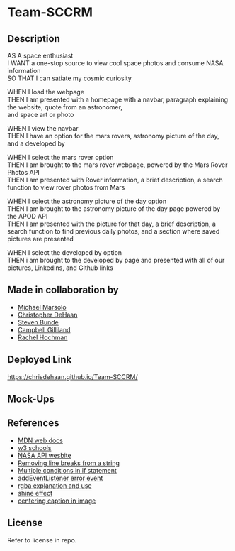 # Team-SCCRM

## Description

AS A space enthusiast <br>
I WANT a one-stop source to view cool space photos and consume NASA information <br>
SO THAT I can satiate my cosmic curiosity

WHEN I load the webpage <br>
THEN I am presented with a homepage with a navbar, paragraph explaining the website, quote from an astronomer,<br> and space art or photo

WHEN I view the navbar <br>
THEN I have an option for the mars rovers, astronomy picture of the day, and a developed by

WHEN I select the mars rover option <br>
THEN I am brought to the mars rover webpage, powered by the Mars Rover Photos API <br>
THEN I am presented with Rover information, a brief description, a search function to view rover photos from Mars

WHEN I select the astronomy picture of the day option <br>
THEN I am brought to the astronomy picture of the day page powered by the APOD API <br>
THEN I am presented with the picture for that day, a brief description, a search function to find previous daily photos, and a section where saved pictures are presented

WHEN I select the developed by option <br>
THEN i am brought to the developed by page and presented with all of our pictures, LinkedIns, and Github links

## Made in collaboration by

- <a href="https://github.com/Elrond-Hubbard">Michael Marsolo</a>
- <a href="https://github.com/ChrisDeHaan">Christopher DeHaan</a>
- <a href="https://github.com/Bunde20">Steven Bunde</a>
- <a href="https://github.com/CambiG1123">Campbell Gilliland</a>
- <a href="https://github.com/RachelCodes42">Rachel Hochman</a>

## Deployed Link

https://chrisdehaan.github.io/Team-SCCRM/

## Mock-Ups


## References

- <a href="https://developer.mozilla.org/en-US/">MDN web docs</a>
- <a href ="https://www.w3schools.com/">w3 schools</a>
- <a href ="https://api.nasa.gov/">NASA API wesbite</a>
- <a href ="https://stackoverflow.com/questions/10805125/how-to-remove-all-line-breaks-from-a-string">Removing line breaks from a string</a>
- <a href ="https://stackoverflow.com/questions/8710442/how-to-specify-multiple-conditions-in-an-if-statement-in-javascript">Multiple conditions in if statement</a>
- <a href ="https://developer.mozilla.org/en-US/docs/Web/API/Window/error_event">addEventListener error event</a>
- <a href ="https://stackoverflow.com/questions/10422949/css-background-opacity">rgba explanation and use</a>
- <a href ="https://www.amitmerchant.com/shine-animation-on-hover-using-css/">shine effect</a>
- <a href ="https://www.w3schools.com/howto/tryit.asp?filename=tryhow_css_image_overlay_opacity">centering caption in image</a>

## License

Refer to license in repo.
